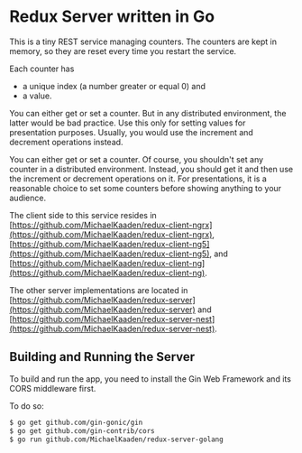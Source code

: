 # Redux Server written in Go

This is a tiny REST service managing counters. The counters
are kept in memory, so they are reset every time you restart
the service.

Each counter has
- a unique index (a number greater or equal 0) and
- a value.

You can either get or set a counter. But in any distributed
environment, the latter would be bad practice. Use this only
for setting values for presentation purposes. Usually, you
would use the increment and decrement operations instead.

You can either get or set a counter. Of course, you shouldn't
set any counter in a distributed environment. Instead, you
should get it and then use the increment or decrement operations
on it. For presentations, it is a reasonable choice to set
some counters before showing anything to your audience.

The client side to this service resides in
[https://github.com/MichaelKaaden/redux-client-ngrx](https://github.com/MichaelKaaden/redux-client-ngrx),
[https://github.com/MichaelKaaden/redux-client-ng5](https://github.com/MichaelKaaden/redux-client-ng5),
and [https://github.com/MichaelKaaden/redux-client-ng](https://github.com/MichaelKaaden/redux-client-ng).

The other server implementations are located in [https://github.com/MichaelKaaden/redux-server](https://github.com/MichaelKaaden/redux-server)
and [https://github.com/MichaelKaaden/redux-server-nest](https://github.com/MichaelKaaden/redux-server-nest).

## Building and Running the Server

To build and run the app, you need to install the Gin Web Framework
and its CORS middleware first.

To do so:
```bash
$ go get github.com/gin-gonic/gin
$ go get github.com/gin-contrib/cors
$ go run github.com/MichaelKaaden/redux-server-golang
```
